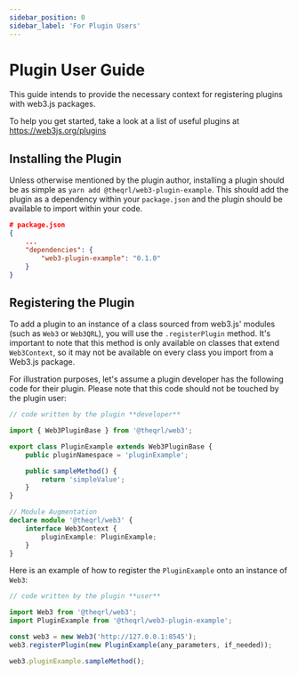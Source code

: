 ```yaml
---
sidebar_position: 0
sidebar_label: 'For Plugin Users'
---
```


# Plugin User Guide

This guide intends to provide the necessary context for registering plugins with web3.js packages.

To help you get started, take a look at a list of useful plugins at <https://web3js.org/plugins>

## Installing the Plugin

Unless otherwise mentioned by the plugin author, installing a plugin should be as simple as `yarn add @theqrl/web3-plugin-example`. This should add the plugin as a dependency within your `package.json` and the plugin should be available to import within your code.

```json
# package.json
{
	...
	"dependencies": {
		"web3-plugin-example": "0.1.0"
	}
}
```

## Registering the Plugin

To add a plugin to an instance of a class sourced from web3.js' modules (such as `Web3` or `Web3QRL`), you will use the `.registerPlugin` method. It's important to note that this method is only available on classes that extend `Web3Context`, so it may not be available on every class you import from a Web3.js package.

For illustration purposes, let's assume a plugin developer has the following code for their plugin. Please note that this code should not be touched by the plugin user:

```typescript
// code written by the plugin **developer**

import { Web3PluginBase } from '@theqrl/web3';

export class PluginExample extends Web3PluginBase {
	public pluginNamespace = 'pluginExample';

	public sampleMethod() {
		return 'simpleValue';
	}
}

// Module Augmentation
declare module '@theqrl/web3' {
	interface Web3Context {
		pluginExample: PluginExample;
	}
}
```

Here is an example of how to register the `PluginExample` onto an instance of `Web3`:

```typescript
// code written by the plugin **user**

import Web3 from '@theqrl/web3';
import PluginExample from '@theqrl/web3-plugin-example';

const web3 = new Web3('http://127.0.0.1:8545');
web3.registerPlugin(new PluginExample(any_parameters, if_needed));

web3.pluginExample.sampleMethod();
```
